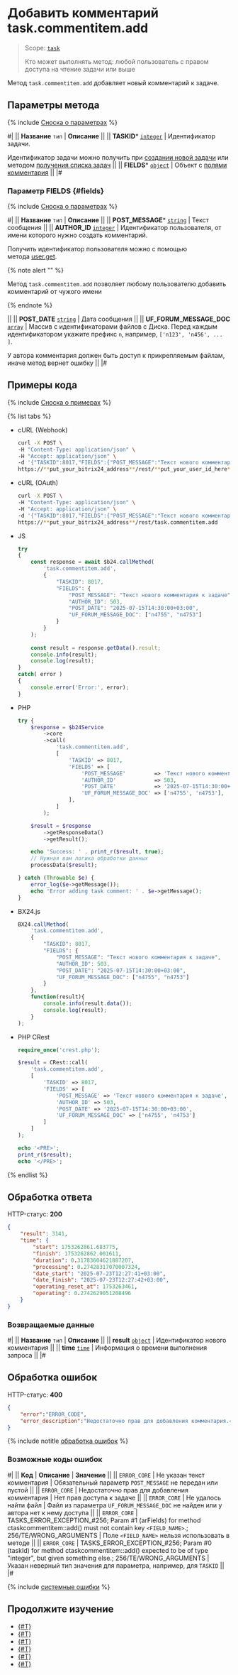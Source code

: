 # Добавить комментарий task.commentitem.add

> Scope: [`task`](../../scopes/permissions.md)
>
> Кто может выполнять метод: любой пользователь с правом доступа на чтение задачи или выше

Метод `task.commentitem.add` добавляет новый комментарий к задаче.

## Параметры метода

{% include [Сноска о параметрах](../../../_includes/required.md) %}

#|
|| **Название**
`тип` | **Описание** ||
|| **TASKID***
[`integer`](../../data-types.md) | Идентификатор задачи.

Идентификатор задачи можно получить при [создании новой задачи](../tasks-task-add.md) или методом [получения списка задач](../tasks-task-list.md) ||
|| **FIELDS***
[`object`](../../data-types.md) | Объект с [полями комментария](#fields) ||
|#

### Параметр FIELDS {#fields}

{% include [Сноска о параметрах](../../../_includes/required.md) %}

#|
|| **Название**
`тип` | **Описание** ||
|| **POST_MESSAGE***
[`string`](../../data-types.md) | Текст сообщения ||
|| **AUTHOR_ID**
[`integer`](../../data-types.md) | Идентификатор пользователя, от имени которого нужно создать комментарий.

Получить идентификатор пользователя можно с помощью метода [user.get](../../user/user-get.md).

{% note alert "" %}

Метод `task.commentitem.add` позволяет любому пользователю добавить комментарий от чужого имени

{% endnote %}

 ||
|| **POST_DATE**
[`string`](../../data-types.md) | Дата сообщения ||
|| **UF_FORUM_MESSAGE_DOC**
[`array`](../../data-types.md) | Массив с идентификаторами файлов с Диска. Перед каждым идентификатором укажите префикс `n`, например, `['n123', 'n456', ... ]`.

У автора комментария должен быть доступ к прикрепляемым файлам, иначе метод вернет ошибку ||
|#

## Примеры кода

{% include [Сноска о примерах](../../../_includes/examples.md) %}

{% list tabs %}

- cURL (Webhook)

    ```bash
    curl -X POST \
    -H "Content-Type: application/json" \
    -H "Accept: application/json" \
    -d '{"TASKID":8017,"FIELDS":{"POST_MESSAGE":"Текст нового комментария к задаче","AUTHOR_ID":503,"POST_DATE":"2025-07-15T14:30:00+03:00","UF_FORUM_MESSAGE_DOC":["n4755","n4753"]}}' \
    https://**put_your_bitrix24_address**/rest/**put_your_user_id_here**/**put_your_webhook_here**/task.commentitem.add
    ```

- cURL (OAuth)

    ```bash
    curl -X POST \
    -H "Content-Type: application/json" \
    -H "Accept: application/json" \
    -d '{"TASKID":8017,"FIELDS":{"POST_MESSAGE":"Текст нового комментария к задаче","AUTHOR_ID":503,"POST_DATE":"2025-07-15T14:30:00+03:00","UF_FORUM_MESSAGE_DOC":["n4755","n4753"]},"auth":"**put_access_token_here**"}' \
    https://**put_your_bitrix24_address**/rest/task.commentitem.add
    ```

- JS


    ```js
    try
    {
    	const response = await $b24.callMethod(
    		'task.commentitem.add',
    		{
    			"TASKID": 8017,
    			"FIELDS": {
    				"POST_MESSAGE": "Текст нового комментария к задаче",
    				"AUTHOR_ID": 503,
    				"POST_DATE": "2025-07-15T14:30:00+03:00",
    				"UF_FORUM_MESSAGE_DOC": ["n4755", "n4753"]
    			}
    		}
    	);
    	
    	const result = response.getData().result;
    	console.info(result);
    	console.log(result);
    }
    catch( error )
    {
    	console.error('Error:', error);
    }
    ```

- PHP


    ```php
    try {
        $response = $b24Service
            ->core
            ->call(
                'task.commentitem.add',
                [
                    'TASKID' => 8017,
                    'FIELDS' => [
                        'POST_MESSAGE'         => 'Текст нового комментария к задаче',
                        'AUTHOR_ID'            => 503,
                        'POST_DATE'            => '2025-07-15T14:30:00+03:00',
                        'UF_FORUM_MESSAGE_DOC' => ['n4755', 'n4753'],
                    ],
                ]
            );
    
        $result = $response
            ->getResponseData()
            ->getResult();
    
        echo 'Success: ' . print_r($result, true);
        // Нужная вам логика обработки данных
        processData($result);
    
    } catch (Throwable $e) {
        error_log($e->getMessage());
        echo 'Error adding task comment: ' . $e->getMessage();
    }
    ```

- BX24.js

    ```js
    BX24.callMethod(
        'task.commentitem.add',
        {
            "TASKID": 8017,
            "FIELDS": {
                "POST_MESSAGE": "Текст нового комментария к задаче",
                "AUTHOR_ID": 503,
                "POST_DATE": "2025-07-15T14:30:00+03:00",
                "UF_FORUM_MESSAGE_DOC": ["n4755", "n4753"]
            }
        },
        function(result){
            console.info(result.data());
            console.log(result);
        }
    );
    ```

- PHP CRest

    ```php
    require_once('crest.php');

    $result = CRest::call(
        'task.commentitem.add',
        [
            'TASKID' => 8017,
            'FIELDS' => [
                'POST_MESSAGE' => 'Текст нового комментария к задаче',
                'AUTHOR_ID' => 503,
                'POST_DATE' => '2025-07-15T14:30:00+03:00',
                'UF_FORUM_MESSAGE_DOC' => ['n4755', 'n4753']
            ]
        ]
    );

    echo '<PRE>';
    print_r($result);
    echo '</PRE>';
    ```

{% endlist %}

## Обработка ответа

HTTP-статус: **200**

```json
{
    "result": 3141,
    "time": {
        "start": 1753262861.683775,
        "finish": 1753262862.001611,
        "duration": 0.31783604621887207,
        "processing": 0.27428317070007324,
        "date_start": "2025-07-23T12:27:41+03:00",
        "date_finish": "2025-07-23T12:27:42+03:00",
        "operating_reset_at": 1753263461,
        "operating": 0.2742629051208496
    }
}
```

### Возвращаемые данные

#|
|| **Название**
`тип` | **Описание** ||
|| **result**
[`object`](../../data-types.md) | Идентификатор нового комментария ||
|| **time**
[`time`](../../data-types.md#time) | Информация о времени выполнения запроса ||
|#


## Обработка ошибок

HTTP-статус: **400**

```json
{
    "error":"ERROR_CODE",
    "error_description":"Недостаточно прав для добавления комментария.<br>"
}
```

{% include notitle [обработка ошибок](../../../_includes/error-info.md) %}

### Возможные коды ошибок

#|
|| **Код** | **Описание** | **Значение**  ||
|| `ERROR_CORE` | Не указан текст комментария | Обязательный параметр `POST_MESSAGE` не передан или пустой ||
|| `ERROR_CORE` | Недостаточно прав для добавления комментария | Нет прав доступа к задаче ||
|| `ERROR_CORE` | Не удалось найти файл | Файл из параметра `UF_FORUM_MESSAGE_DOC` не найден или у автора нет к нему доступа ||
|| `ERROR_CORE` | TASKS_ERROR_EXCEPTION_#256; Param #1 (arFields) for method ctaskcommentitem::add() must not contain key `<FIELD_NAME>`.; 256/TE/WRONG_ARGUMENTS | Поле `<FIELD_NAME>` нельзя использовать в методе ||
|| `ERROR_CORE` | TASKS_ERROR_EXCEPTION_#256; Param #0 (taskId) for method ctaskcommentitem::add() expected to be of type "integer", but given something else.; 256/TE/WRONG_ARGUMENTS | Указан неверный тип значения для параметра, например, для `TASKID` ||
|#

{% include [системные ошибки](../../../_includes/system-errors.md) %}

## Продолжите изучение

- [{#T}](./index.md)
- [{#T}](./task-comment-item-update.md)
- [{#T}](./task-comment-item-get.md)
- [{#T}](./task-comment-item-get-list.md)
- [{#T}](./task-comment-item-delete.md)
- [{#T}](../../../tutorials/tasks/how-to-create-comment-with-file.md)